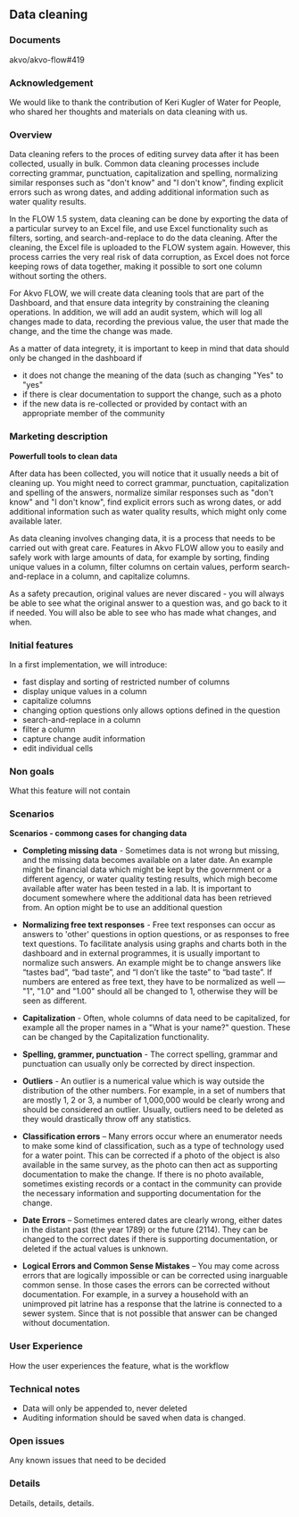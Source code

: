 Data cleaning
-------------

### Documents
akvo/akvo-flow#419

### Acknowledgement
We would like to thank the contribution of Keri Kugler of Water for People, who shared her thoughts and materials on data cleaning with us.

### Overview
Data cleaning refers to the proces of editing survey data after it has been collected, usually in bulk. Common data cleaning processes include correcting grammar, punctuation, capitalization and spelling, normalizing similar responses such as "don't know" and "I don't know", finding explicit errors such as wrong dates, and adding additional information such as water quality results.

In the FLOW 1.5 system, data cleaning can be done by exporting the data of a particular survey to an Excel file, and use Excel functionality such as filters, sorting, and search-and-replace to do the data cleaning. After the cleaning, the Excel file is uploaded to the FLOW system again. However, this process carries the very real risk of data corruption, as Excel does not force keeping rows of data together, making it possible to sort one column without sorting the others. 

For Akvo FLOW, we will create data cleaning tools that are part of the Dashboard, and that ensure data integrity by constraining the cleaning operations. In addition, we will add an audit system, which will log all changes made to data, recording the previous value, the user that made the change, and the time the change was made.

As a matter of data integrety, it is important to keep in mind that data should only be changed in the dashboard if 

* it does not change the meaning of the data (such as changing "Yes" to "yes"
* if there is clear documentation to support the change, such as a photo 
* if the new data is re-collected or provided by contact with an appropriate member of the community

### Marketing description
**Powerfull tools to clean data**

After data has been collected, you will notice that it usually needs a bit of cleaning up. You might need to correct grammar, punctuation, capitalization and spelling of the answers, normalize similar responses such as "don't know" and "I don't know", find explicit errors such as wrong dates, or add additional information such as water quality results, which might only come available later. 

As data cleaning involves changing data, it is a process that needs to be carried out with great care. Features in Akvo FLOW allow you to easily and safely work with large amounts of data, for example by sorting, finding unique values in a column, filter columns on certain values, perform search-and-replace in a column, and capitalize columns. 

As a safety precaution, original values are never discared - you will always be able to see what the original answer to a question was, and go back to it if needed. You will also be able to see who has made what changes, and when. 

### Initial features
In a first implementation, we will introduce:

* fast display and sorting of restricted number of columns
* display unique values in a column
* capitalize columns
* changing option questions only allows options defined in the question
* search-and-replace in a column
* filter a column
* capture change audit information 
* edit individual cells

### Non goals
What this feature will not contain

### Scenarios
**Scenarios - commong cases for changing data**

* **Completing missing data** - Sometimes data is not wrong but missing, and the missing data becomes available on a later date. An example might be financial data which might be kept by the government or a different agency, or water quality testing results, which migh become available after water has been tested in a lab. It is important to document somewhere where the additional data has been retrieved from. An option might be to use an additional question 

* **Normalizing free text responses** - Free text responses can occur as answers to 'other' questions in option questions, or as responses to free text questions. To facilitate analysis using graphs and charts both in the dashboard and in external programmes, it is usually important to normalize such answers. An example might be to change answers like “tastes bad”, “bad taste”, and “I don’t like the taste” to “bad taste”. If numbers are entered as free text, they have to be normalized as well — "1", "1.0" and "1.00" should all be changed to 1, otherwise they will be seen as different. 

* **Capitalization** - Often, whole columns of data need to be capitalized, for example all the proper names in a "What is your name?" question. These can be changed by the Capitalization functionality.

* **Spelling, grammer, punctuation** - The correct spelling, grammar and punctuation can usually only be corrected by direct inspection.

* **Outliers** - An outlier is a numerical value which is way outside the distribution of the other numbers. For example, in a set of numbers that are mostly 1, 2 or 3, a number of 1,000,000 would be clearly wrong and should be considered an outlier. Usually, outliers need to be deleted as they would drastically throw off any statistics.

* **Classification errors** – Many errors occur where an enumerator needs to make some kind of classification, such as a type of technology used for a water point. This can be corrected if a photo of the object is also available in the same survey, as the photo can then act as supporting documentation to make the change. If there is no photo available, sometimes existing records or a contact in the community can provide the necessary information and supporting documentation for the change. 

* **Date Errors** – Sometimes entered dates are clearly wrong, either dates in the distant past (the year 1789) or the future (2114). They can be changed to the correct dates if there is supporting documentation, or deleted if the actual values is unknown.
	
* **Logical Errors and Common Sense Mistakes** – You may come across errors that are logically impossible or can be corrected using inarguable common sense. In those cases the errors can be corrected without documentation. For example, in a survey a household with an unimproved pit latrine has a response that the latrine is connected to a sewer system. Since that is not possible that answer can be changed without documentation. 


### User Experience 
How the user experiences the feature, what is the workflow


### Technical notes
* Data will only be appended to, never deleted
* Auditing information should be saved when data is changed.

### Open issues
Any known issues that need to be decided

### Details
Details, details, details.


